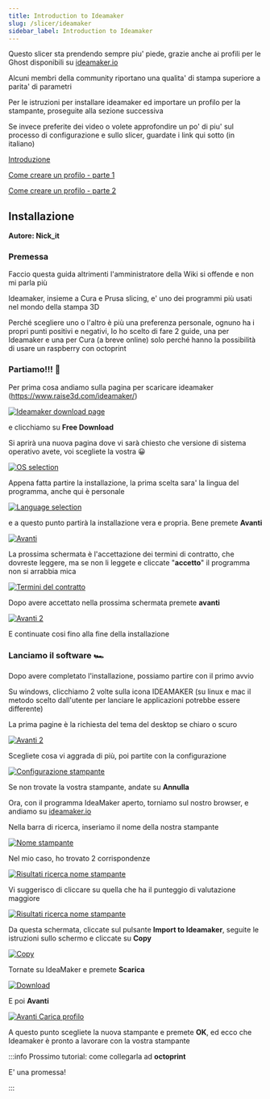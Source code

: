 ```yaml
---
title: Introduction to Ideamaker
slug: /slicer/ideamaker
sidebar_label: Introduction to Ideamaker
---
```


Questo slicer sta prendendo sempre piu' piede, grazie anche ai profili per le Ghost disponibili su [ideamaker.io](https://ideamaker.io)

Alcuni membri della community riportano una qualita' di stampa superiore a parita' di parametri

Per le istruzioni per installare ideamaker ed importare un profilo per la stampante, proseguite alla sezione successiva

Se invece preferite dei video o volete approfondire un po' di piu' sul processo di configurazione e sullo slicer, guardate i link qui sotto (in italiano)

[Introduzione](https://www.youtube.com/watch?v=rHL2ZSXvRxY&t=855s)

[Come creare un profilo - parte 1](https://www.youtube.com/watch?v=bOTC2CZQNgY)

[Come creare un profilo - parte 2](https://www.youtube.com/watch?v=IcyBEYYFn5s&t=1525s)

## Installazione

**Autore: Nick_it**
### Premessa

Faccio questa guida altrimenti l'amministratore della Wiki si offende e non mi parla più

Ideamaker, insieme a Cura e Prusa slicing, e' uno dei programmi più usati nel mondo della stampa 3D

Perché scegliere uno o l'altro è più una preferenza personale, ognuno ha i propri punti positivi e negativi, Io ho scelto di fare 2 guide, una per Ideamaker e una per Cura (a breve online) solo perché hanno la possibilità di usare un raspberry con octoprint

### Partiamo!!! 🚀

Per prima cosa andiamo sulla pagina per scaricare ideamaker (https://www.raise3d.com/ideamaker/) 

[ ![Ideamaker download page](/img/installIdeamaker1.png) ](/img/installIdeamaker1.png)

e clicchiamo su **Free Download**

Si aprirà una nuova pagina dove vi sarà chiesto che versione di sistema operativo avete, voi scegliete la vostra 😀

[ ![OS selection](/img/installIdeamaker2.png) ](/img/installIdeamaker2.png)

Appena fatta partire la installazione, la prima scelta sara' la lingua del programma, anche qui è personale

[ ![Language selection](/img/installIdeamaker3.png) ](/img/installIdeamaker3.png)

e a questo punto partirà la installazione vera e propria. Bene premete **Avanti**

[ ![Avanti](/img/installIdeamaker4.png) ](/img/installIdeamaker4.png)

La prossima schermata è l'accettazione dei termini di contratto, che dovreste leggere, ma se non li leggete e cliccate "**accetto**" il programma non si arrabbia mica

[ ![Termini del contratto](/img/installIdeamaker5.png) ](/img/installIdeamaker5.png)

Dopo avere accettato nella prossima schermata premete **avanti**

[ ![Avanti 2](/img/installIdeamaker6.png) ](/img/installIdeamaker6.png)

E continuate cosi fino alla fine della installazione

### Lanciamo il software 🏎️

Dopo avere completato l'installazione, possiamo partire con il primo avvio

Su windows, clicchiamo 2 volte sulla icona IDEAMAKER (su linux e mac il metodo scelto dall'utente per lanciare le applicazioni potrebbe essere differente)

La prima pagine è la richiesta del tema del desktop se chiaro o scuro

[ ![Avanti 2](/img/installIdeamaker7.png) ](/img/installIdeamaker7.png)

Scegliete cosa vi aggrada di più, poi partite con la configurazione

[ ![Configurazione stampante](/img/installIdeamaker8.png) ](/img/installIdeamaker8.png)

Se non trovate la vostra stampante, andate su  **Annulla**

Ora, con il programma IdeaMaker aperto, torniamo sul nostro browser, e andiamo su [ideamaker.io](https://www.ideamaker.io/)

Nella barra di ricerca, inseriamo il nome della nostra stampante

[ ![Nome stampante](/img/installIdeamaker10.png) ](/img/installIdeamaker10.png)

Nel mio caso, ho trovato 2 corrispondenze

[ ![Risultati ricerca nome stampante](/img/installIdeamaker11.png) ](/img/installIdeamaker11.png)

Vi suggerisco di cliccare su quella che ha il punteggio di valutazione maggiore

[ ![Risultati ricerca nome stampante](/img/installIdeamaker12.png) ](/img/installIdeamaker12.png)

Da questa schermata, cliccate sul pulsante **Import to Ideamaker**, seguite le istruzioni sullo schermo e cliccate su **Copy**

[ ![Copy](/img/installIdeamaker15.png) ](/img/installIdeamaker15.png)

Tornate su IdeaMaker e premete **Scarica**

[ ![Download](/img/installIdeamaker13.png) ](/img/installIdeamaker13.png)

E poi **Avanti**

[ ![Avanti Carica profilo](/img/installIdeamaker14.png) ](/img/installIdeamaker14.png)

A questo punto scegliete la nuova stampante e premete **OK**, ed ecco che Ideamaker è pronto a lavorare con la vostra stampante


:::info
Prossimo tutorial: come collegarla ad **octoprint**

E' una promessa!

:::


